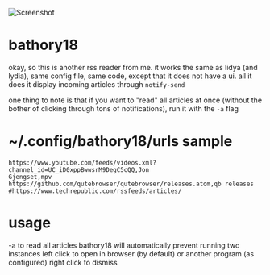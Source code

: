 ![Screenshot](https://git.sr.ht/~tho/bathory18/blob/main/screenshot.png)

# bathory18

okay, so this is another rss reader from me. it works the same as lidya (and
lydia), same config file, same code, except that it does not have a ui. all it
does it display incoming articles through `notify-send`

one thing to note is that if you want to "read" all articles at once (without
the bother of clicking through tons of notifications), run it with the `-a` flag


# ~/.config/bathory18/urls sample
```
https://www.youtube.com/feeds/videos.xml?channel_id=UC_iD0xppBwwsrM9DegC5cQQ,Jon
Gjengset,mpv
https://github.com/qutebrowser/qutebrowser/releases.atom,qb releases
#https://www.techrepublic.com/rssfeeds/articles/
```

# usage

-a to read all articles
bathory18 will automatically prevent running two instances
left click to open in browser (by default) or another program (as configured)
right click to dismiss
